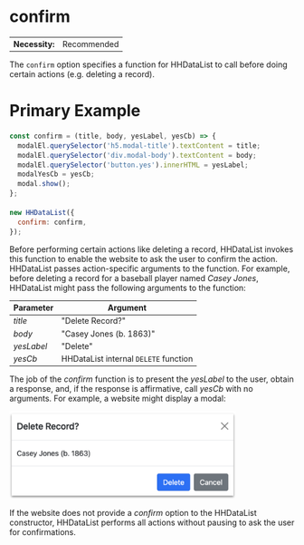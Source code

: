 # confirm

<table class="options-table">
  <tr><th>Necessity:</th><td>Recommended</td></tr>
</table>

The `confirm` option specifies a function for HHDataList to call before doing certain actions (e.g. deleting a record).

# Primary Example

``` js nonum
const confirm = (title, body, yesLabel, yesCb) => {
  modalEl.querySelector('h5.modal-title').textContent = title;
  modalEl.querySelector('div.modal-body').textContent = body;
  modalEl.querySelector('button.yes').innerHTML = yesLabel;
  modalYesCb = yesCb;
  modal.show();
};
 
new HHDataList({
  confirm: confirm,
});
```

Before performing certain actions like deleting a record, HHDataList invokes this function to enable the website to ask the user to confirm the action. HHDataList passes action-specific arguments to the function. For example, before deleting a record for a baseball player named *Casey Jones*, HHDataList might pass the following arguments to the function:

|Parameter|Argument|
|-|-|
|*title*|"Delete Record?"|
|*body*|"Casey Jones (b. 1863)"|
|*yesLabel*|"Delete"|
|*yesCb*|HHDataList internal `DELETE` function|

The job of the *confirm* function is to present the *yesLabel* to the user, obtain a response, and, if the response is affirmative, call *yesCb* with no arguments. For example, a website might display a modal:

<p><img src="confirm.png" class="img-fluid d-block" width=400 loading="lazy"></p>

If the website does not provide a *confirm* option to the HHDataList constructor, HHDataList performs all actions without pausing to ask the user for confirmations.